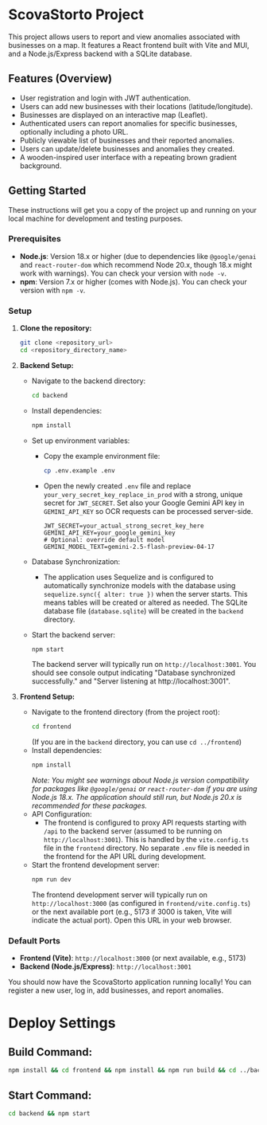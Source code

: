 # ScovaStorto Project

This project allows users to report and view anomalies associated with businesses on a map. It features a React frontend built with Vite and MUI, and a Node.js/Express backend with a SQLite database.

## Features (Overview)

*   User registration and login with JWT authentication.
*   Users can add new businesses with their locations (latitude/longitude).
*   Businesses are displayed on an interactive map (Leaflet).
*   Authenticated users can report anomalies for specific businesses, optionally including a photo URL.
*   Publicly viewable list of businesses and their reported anomalies.
*   Users can update/delete businesses and anomalies they created.
*   A wooden-inspired user interface with a repeating brown gradient background.

## Getting Started

These instructions will get you a copy of the project up and running on your local machine for development and testing purposes.

### Prerequisites

*   **Node.js**: Version 18.x or higher (due to dependencies like `@google/genai` and `react-router-dom` which recommend Node 20.x, though 18.x might work with warnings). You can check your version with `node -v`.
*   **npm**: Version 7.x or higher (comes with Node.js). You can check your version with `npm -v`.

### Setup

1.  **Clone the repository:**
    ```bash
    git clone <repository_url>
    cd <repository_directory_name>
    ```

2.  **Backend Setup:**
    *   Navigate to the backend directory:
        ```bash
        cd backend
        ```
    *   Install dependencies:
        ```bash
        npm install
        ```

    *   Set up environment variables:
        *   Copy the example environment file:
            ```bash
            cp .env.example .env
            ```
        *   Open the newly created `.env` file and replace `your_very_secret_key_replace_in_prod` with a strong, unique secret for `JWT_SECRET`. Set also your Google Gemini API key in `GEMINI_API_KEY` so OCR requests can be processed server-side.
            ```env
            JWT_SECRET=your_actual_strong_secret_key_here
            GEMINI_API_KEY=your_google_gemini_key
            # Optional: override default model
            GEMINI_MODEL_TEXT=gemini-2.5-flash-preview-04-17
            ```
    *   Database Synchronization:
        *   The application uses Sequelize and is configured to automatically synchronize models with the database using `sequelize.sync({ alter: true })` when the server starts. This means tables will be created or altered as needed. The SQLite database file (`database.sqlite`) will be created in the `backend` directory.
    *   Start the backend server:
        ```bash
        npm start
        ```
        The backend server will typically run on `http://localhost:3001`. You should see console output indicating "Database synchronized successfully." and "Server listening at http://localhost:3001".

3.  **Frontend Setup:**
    *   Navigate to the frontend directory (from the project root):
        ```bash
        cd frontend
        ```
        (If you are in the `backend` directory, you can use `cd ../frontend`)
    *   Install dependencies:
        ```bash
        npm install
        ```
        *Note: You might see warnings about Node.js version compatibility for packages like `@google/genai` or `react-router-dom` if you are using Node.js 18.x. The application should still run, but Node.js 20.x is recommended for these packages.*
    *   API Configuration:
        *   The frontend is configured to proxy API requests starting with `/api` to the backend server (assumed to be running on `http://localhost:3001`). This is handled by the `vite.config.ts` file in the `frontend` directory. No separate `.env` file is needed in the frontend for the API URL during development.
    *   Start the frontend development server:
        ```bash
        npm run dev
        ```
        The frontend development server will typically run on `http://localhost:3000` (as configured in `frontend/vite.config.ts`) or the next available port (e.g., 5173 if 3000 is taken, Vite will indicate the actual port). Open this URL in your web browser.

### Default Ports

*   **Frontend (Vite)**: `http://localhost:3000` (or next available, e.g., 5173)
*   **Backend (Node.js/Express)**: `http://localhost:3001`

You should now have the ScovaStorto application running locally! You can register a new user, log in, add businesses, and report anomalies.

# Deploy Settings

## Build Command:
```bash
npm install && cd frontend && npm install && npm run build && cd ../backend && npm install
```

## Start Command:
```bash
cd backend && npm start
```


```
